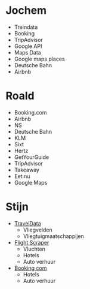 # Jochem
- Treindata
- Booking
- TripAdvisor
- Google API
- Maps Data
- Google maps places
- Deutsche Bahn
- Airbnb

# Roald
- Booking.com
- Airbnb
- NS
- Deutsche Bahn
- KLM
- Sixt
- Hertz
- GetYourGuide
- TripAdvisor
- Takeaway
- Eet.nu
- Google Maps

# Stijn
- [TravelData](https://rapidapi.com/Idatatravel/api/traveldata/playground/apiendpoint_0c4064d7-5b81-4f2a-9c46-f43ca7e27279)
  - Vliegvelden
  - Vliegtuigmaatschappijen
- [Flight Scraper](https://rapidapi.com/ntd119/api/sky-scanner3/playground/apiendpoint_2e6853eb-ddcb-4faf-8528-f18168fae61e) 
  - Vluchten
  - Hotels
  - Auto verhuur
- [Booking com](https://rapidapi.com/tipsters/api/booking-com/playground/apiendpoint_1c88f066-34db-4d2c-abaf-178de00c0a08)
  - Hotels
  - Auto verhuur
